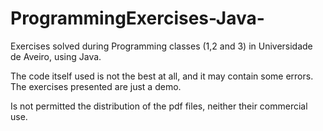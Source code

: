 # ProgrammingExercises-Java-
Exercises solved during Programming classes (1,2 and 3) in Universidade de Aveiro, using Java.

The code itself used is not the best at all, and it may contain some errors. The exercises presented are just a demo.

Is not permitted the distribution of the pdf files, neither their commercial use.
